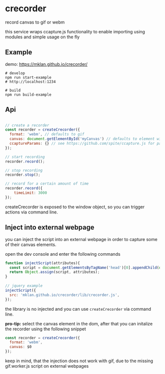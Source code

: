# crecorder

record canvas to gif or webm

this service wraps ccapture.js functionality to enable importing using modules and simple usage on the fly

## Example

demo: https://mklan.github.io/crecorder/

```
# develop
npm run start-example
# http://localhost:1234

# build
npm run build-example
```

## Api

```JavaScript

// create a recorder
const recorder = createCrecorder({ 
  format: 'webm', // defaults to gif
  canvas: document.getElementById('myCanvas') // defaults to element with id canvas
  ccaptureParams: {} // see https://github.com/spite/ccapture.js for paramaters
});

// start recording
recorder.record();

// stop recording
recorder.stop();

// record for a certain amount of time
recorder.record({ 
    timeLimit: 3000
});

```

createCrecorder is exposed to the window object, so you can trigger actions via command line.

## Inject into external webpage

you can inject the script into an external webpage in order to capture some of their canvas elements.

open the dev console and enter the following commands

```JavaScript
function injectScript(attributes){
  const script = document.getElementsByTagName('head')[0].appendChild(document.createElement('script'));
  return Object.assign(script, attributes); 
}
 
// jquery example
injectScript({
  src: 'mklan.github.io/crecorder/lib/crecorder.js',
});

```

the library is no injected and you can use `createCrecorder` via command line.

__pro-tip:__ select the canvas element in the dom, after that you can initalize the recorder using the following snippet

```JavaScript
const recorder = createCrecorder({ 
  format: 'webm',
  canvas: $0
});
```
keep in mind, that the injection does not work with gif, due to the missing gif.worker.js script on external webpages
